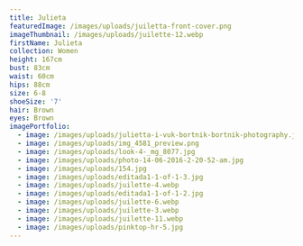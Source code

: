 ```yaml
---
title: Julieta
featuredImage: /images/uploads/juiletta-front-cover.png
imageThumbnail: /images/uploads/juilette-12.webp
firstName: Julieta
collection: Women
height: 167cm
bust: 83cm
waist: 60cm
hips: 88cm
size: 6-8
shoeSize: '7'
hair: Brown
eyes: Brown
imagePortfolio:
  - image: /images/uploads/julietta-i-vuk-bortnik-bortnik-photography.jpg
  - image: /images/uploads/img_4581_preview.png
  - image: /images/uploads/look-4-_mg_8077.jpg
  - image: /images/uploads/photo-14-06-2016-2-20-52-am.jpg
  - image: /images/uploads/154.jpg
  - image: /images/uploads/editada1-1-of-1-3.jpg
  - image: /images/uploads/juilette-4.webp
  - image: /images/uploads/editada1-1-of-1-2.jpg
  - image: /images/uploads/juilette-6.webp
  - image: /images/uploads/juilette-3.webp
  - image: /images/uploads/juilette-11.webp
  - image: /images/uploads/pinktop-hr-5.jpg
---
```


